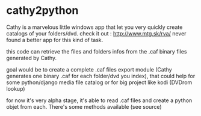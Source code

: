 # cathy2python
Cathy is a marvelous little windows app that let you very quickly create catalogs of your folders/dvd.
check it out : http://www.mtg.sk/rva/
never found a better app for this kind of task.

this code can retrieve the files and folders infos from the .caf binary files generated by Cathy.

goal would be to create a complete .caf files export module (Cathy generates one binary .caf for each folder/dvd you index),
that could help for some python/django media file catalog or for big project like kodi (DVDrom lookup)

for now it's very alpha stage, it's able to read .caf files and create a python objet from each. There's some methods available (see source)

